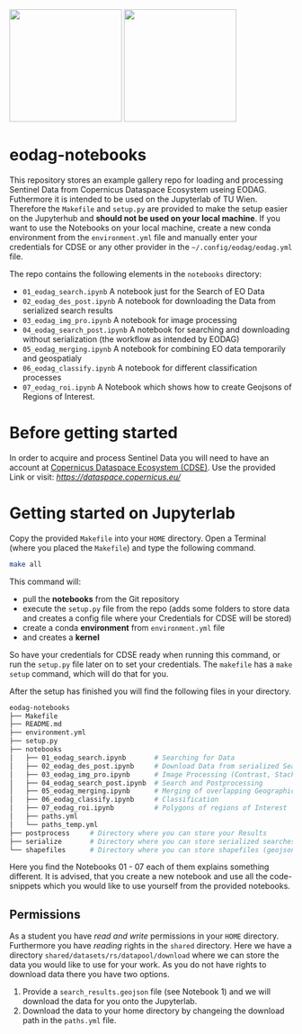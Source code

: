 <img src ="https://eodag.readthedocs.io/en/latest/_static/eodag_bycs.png" width=200>

<img src="https://dataspace.copernicus.eu/sites/default/files/styles/opengraph/public/media/images/2023-03/og_share.png?itok%253DzjtW85Fb" width="200">

# eodag-notebooks

This repository stores an example gallery repo for loading and processing Sentinel Data from Copernicus Dataspace Ecosystem useing EODAG. Futhermore it is intended to be used on the Jupyterlab of TU Wien. Therefore the `Makefile` and `setup.py` are provided to make the setup easier on the Jupyterhub and **should not be used on your local machine**. If you want to use the Notebooks on your local machine, create a new conda environment from the `environment.yml` file and manually enter your credentials for CDSE or any other provider in the `~/.config/eodag/eodag.yml` file.

The repo contains the following elements in the ``notebooks`` directory:

- `01_eodag_search.ipynb` A notebook just for the Search of EO Data 
- `02_eodag_des_post.ipynb` A notebook for downloading the Data from serialized search results 
- `03_eodag_img_pro.ipynb` A notebook for image processing 
- `04_eodag_search_post.ipynb` A notebook for searching and downloading without serialization (the workflow as intended by EODAG)
- `05_eodag_merging.ipynb` A notebook for combining EO data temporarily and geospatialy 
- `06_eodag_classify.ipynb` A notebook for different classification processes 
- `07_eodag_roi.ipynb` A Notebook which shows how to create Geojsons of Regions of Interest.

# Before getting started
In order to acquire and process Sentinel Data you will need to have an account at [Copernicus Dataspace Ecosystem (CDSE)](https://identity.dataspace.copernicus.eu/auth/realms/CDSE/protocol/openid-connect/auth?client_id=cdse-public&response_type=code&scope=openid&redirect_uri=https%3A//dataspace.copernicus.eu/account/confirmed/1). Use the provided Link or visit: *https://dataspace.copernicus.eu/*

# Getting started on Jupyterlab
Copy the provided `Makefile` into your `HOME` directory. Open a Terminal (where you placed the `Makefile`) and type the following command.
```bash
make all
```
This command will:

- pull the **notebooks** from the Git repository
- execute the ``setup.py`` file from the repo (adds some folders to store data and creates a config file where your Credentials for CDSE will be stored)
- create a conda **environment** from ``environment.yml`` file
- and creates a **kernel**

So have your credentials for CDSE ready when running this command, or run the `setup.py` file later on to set your credentials. The ``makefile`` has a `make setup` command, which will do that for you.

After the setup has finished you will find the following files in your directory.

```sh
eodag-notebooks
├── Makefile
├── README.md
├── environment.yml
├── setup.py
├── notebooks
│   ├── 01_eodag_search.ipynb       # Searching for Data
│   ├── 02_eodag_des_post.ipynb     # Download Data from serialized Search
│   ├── 03_eodag_img_pro.ipynb      # Image Processing (Contrast, Stacking,...)
│   ├── 04_eodag_search_post.ipynb  # Search and Postprocessing
│   ├── 05_eodag_merging.ipynb      # Merging of overlapping Geographical extents
│   ├── 06_eodag_classify.ipynb     # Classification
│   ├── 07_eodag_roi.ipynb          # Polygons of regions of Interest
│   ├── paths.yml
│   └── paths_temp.yml
├── postprocess     # Directory where you can store your Results
├── serialize       # Directory where you can store serialized searches
└── shapefiles      # Directory where you can store shapefiles (geojson)
```
Here you find the Notebooks 01 - 07 each of them explains something different. 
It is advised, that you create a new notebook and use all the code-snippets which you would like to use yourself from the provided notebooks.

## Permissions 
As a student you have *read and write* permissions in your `HOME` directory. Furthermore you have *reading* rights in the `shared` directory. Here we have a directory
`shared/datasets/rs/datapool/download` where we can store the data you would like to use for your work. As you do not have rights to download data there you have two options.

1. Provide a `search_results.geojson` file (see Notebook 1) and we will download the data for you onto the Jupyterlab.
2. Download the data to your home directory by changeing the download path in the `paths.yml` file.
